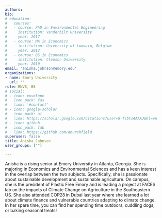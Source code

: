 ```yaml
---
authors:
bio:  
# education:
#   courses:
#   - course: PhD in Environmental Engineering
#     institution: Vanderbilt University
#     year: 2017
#   - course: MA in Economics
#     institution: University of Louvain, Belgium
#     year: 2012
#   - course: BS in Economics 
#     institution: Clemson University
#     year: 2010
email: "anisha.johnson@emory.edu"
organizations:
- name: Emory University
  url: ""
role: ENVS, BS
# social:
# - icon: envelope
#   icon_pack: fas
#   link: '#contact'
# - icon: google-scholar
#   icon_pack: ai
#   link: https://scholar.google.com/citations?user=G-fs5tsAAAAJ&hl=en
# - icon: github
#   icon_pack: fab
#   link: https://github.com/eburchfield
superuser: false
title: Anisha Johnson
user_groups: [""]

---
```


Anisha is a rising senior at Emory University in Atlanta, Georgia. She is majoring in Economics and Environmental Sciences and has a keen interest in the overlap between the two subjects. Specifically, she is passionate about sustainable development and sustainable agriculture. On campus, she is the president of Plastic Free Emory and is leading a project at FACES lab on the impacts of Climate Change on Agriculture in the Southeastern US. She also attended COP28 in Dubai last year where she learned a lot about climate finance and vulnerable countries adapting to climate change. In her spare time, you can find her spending time outdoors, cuddling dogs, or baking seasonal treats!